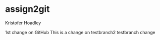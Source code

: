 # assign2git
Kristofer Hoadley

1st change on GitHub
This is a change on testbranch2
testbranch change
